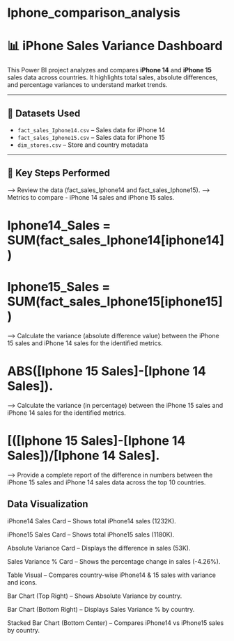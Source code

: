 # Iphone_comparison_analysis

# 📊 iPhone Sales Variance Dashboard

This Power BI project analyzes and compares **iPhone 14** and **iPhone 15** sales data across countries. It highlights total sales, absolute differences, and percentage variances to understand market trends.

---

## 📁 Datasets Used

- `fact_sales_Iphone14.csv` – Sales data for iPhone 14
- `fact_sales_Iphone15.csv` – Sales data for iPhone 15
- `dim_stores.csv` – Store and country metadata

---

## 🔧 Key Steps Performed

--> Review the data (fact_sales_Iphone14 and fact_sales_Iphone15). 
--> Metrics to compare - iPhone 14 sales and iPhone 15 sales. 
# Iphone14_Sales = SUM(fact_sales_Iphone14[iphone14])
# Iphone15_Sales = SUM(fact_sales_Iphone15[iphone15])
--> Calculate the variance (absolute difference value) between the iPhone 15 sales 
and iPhone 14 sales for the identified metrics. 
# ABS([Iphone 15 Sales]-[Iphone 14 Sales]). 
--> Calculate the variance (in percentage) between the iPhone 15 sales and iPhone 
14 sales for the identified metrics. 
# [([Iphone 15 Sales]-[Iphone 14 Sales])/[Iphone 14 Sales]. 
--> Provide a complete report of the difference in numbers between the iPhone 15 
sales and iPhone 14 sales data across the top 10 countries. 

## Data Visualization

iPhone14 Sales Card – Shows total iPhone14 sales (1232K).

iPhone15 Sales Card – Shows total iPhone15 sales (1180K).

Absolute Variance Card – Displays the difference in sales (53K).

Sales Variance % Card – Shows the percentage change in sales (-4.26%).

Table Visual – Compares country-wise iPhone14 & 15 sales with variance and icons.

Bar Chart (Top Right) – Shows Absolute Variance by country.

Bar Chart (Bottom Right) – Displays Sales Variance % by country.

Stacked Bar Chart (Bottom Center) – Compares iPhone14 vs iPhone15 sales by country.
